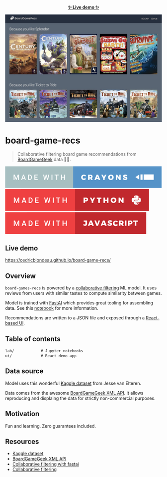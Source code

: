 <p align="center">
  <strong><a href="https://cedricblondeau.github.io/board-game-recs/" title="Live demo">✨ Live demo ✨</a></strong>
</p>

[![board-game-recs-demo](demo.jpg)](https://cedricblondeau.github.io/board-game-recs/)

# board-game-recs

> Collaborative filtering board game recommendations from [BoardGameGeek](https://boardgamegeek.com/) data 🎲🤖.

[![forthebadge](https://raw.githubusercontent.com/BraveUX/for-the-badge/master/src/images/badges/made-with-crayons.svg)](https://forthebadge.com) [![forthebadge](https://raw.githubusercontent.com/BraveUX/for-the-badge/master/src/images/badges/made-with-python.svg)](https://forthebadge.com) [![forthebadge](https://raw.githubusercontent.com/BraveUX/for-the-badge/master/src/images/badges/made-with-javascript.svg)](https://forthebadge.com)

## Live demo

https://cedricblondeau.github.io/board-game-recs/

## Overview

`board-games-recs` is powered by a [collaborative filtering](https://en.wikipedia.org/wiki/Collaborative_filtering) ML model. It uses reviews from users with similar tastes to compute similarity between games.

Model is trained with [FastAI](https://docs.fast.ai/collab.html) which provides great tooling for assembling data. See this [notebook](lab/model.ipynb) for more information.

Recommendations are written to a JSON file and exposed through a [React-based UI](ui). 

## Table of contents

```
lab/            # Jupyter notebooks
ui/             # React demo app
```

## Data source

Model uses this wonderful [Kaggle dataset](https://www.kaggle.com/jvanelteren/boardgamegeek-reviews) from Jesse van Elteren.

Data comes from the awesome [BoardGameGeek XML API](https://boardgamegeek.com/wiki/page/XML_API_Terms_of_Use). It allows reproducing and displaing the data for strictly non-commercial purposes.

## Motivation

Fun and learning. Zero guarantees included.

## Resources

- [Kaggle dataset](https://www.kaggle.com/jvanelteren/boardgamegeek-reviews)
- [BoardGameGeek XML API](https://boardgamegeek.com/wiki/page/BGG_XML_API2)
- [Collaborative filtering with fastai](https://docs.fast.ai/collab.html)
- [Collaborative filtering](https://en.wikipedia.org/wiki/Collaborative_filtering)
